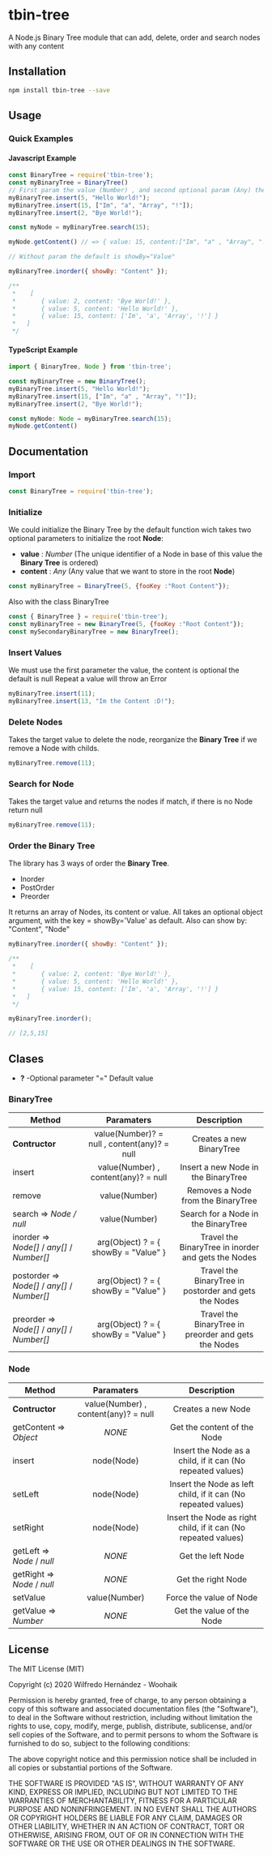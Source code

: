 # tbin-tree

A Node.js Binary Tree module that can add, delete, order and search nodes with any content

## Installation

```sh
npm install tbin-tree --save
```

## Usage

### Quick Examples
#### Javascript Example

```javascript
const BinaryTree = require('tbin-tree');
const myBinaryTree = BinaryTree()
// First param the value (Number) , and second optional param (Any) the content.
myBinaryTree.insert(5, "Hello World!");
myBinaryTree.insert(15, ["Im", "a", "Array", "!"]);
myBinaryTree.insert(2, "Bye World!");

const myNode = myBinaryTree.search(15);

myNode.getContent() // => { value: 15, content:["Im", "a" , "Array", "!"]}

// Without param the default is showBy="Value"

myBinaryTree.inorder({ showBy: "Content" }); 

/**
 *    [
 *       { value: 2, content: 'Bye World!' },
 *       { value: 5, content: 'Hello World!' },
 *       { value: 15, content: ['Im', 'a', 'Array', '!'] }
 *   ]
 */

```

#### TypeScript Example

```typescript
import { BinaryTree, Node } from 'tbin-tree';

const myBinaryTree = new BinaryTree();
myBinaryTree.insert(5, "Hello World!");
myBinaryTree.insert(15, ["Im", "a" , "Array", "!"]);
myBinaryTree.insert(2, "Bye World!");

const myNode: Node = myBinaryTree.search(15);
myNode.getContent()
```

## Documentation




### Import
```javascript
const BinaryTree = require('tbin-tree');
```

### Initialize

We could initialize the Binary Tree by the default function wich takes two optional parameters to initialize the root **Node**:
* **value** : _Number_ (The unique identifier of a Node in base of this value the **Binary Tree** is ordered)
* **content** : _Any_ (Any value that we want to store in the root **Node**)


```javascript
const myBinaryTree = BinaryTree(5, {fooKey :"Root Content"});
```
Also with the class BinaryTree
```javascript
const { BinaryTree } = require('tbin-tree');
const myBinaryTree = new BinaryTree(5, {fooKey :"Root Content"});
const mySecondaryBinaryTree = new BinaryTree();
```


### Insert Values
We must use the first parameter the value, the content is optional the default is null
Repeat a value will throw an Error
```javascript
myBinaryTree.insert(11);
myBinaryTree.insert(13, "Im the Content :D!");
```

### Delete Nodes
Takes the target value to delete the node, reorganize the **Binary Tree** if we remove a Node with childs.
```javascript
myBinaryTree.remove(11);
```

### Search for Node 
Takes the target value and returns the nodes if match, if there is no Node return null
```javascript
myBinaryTree.remove(11);
```
### Order the Binary Tree
The library has 3 ways of order the **Binary Tree**.

* Inorder
* PostOrder
* Preorder

It returns an array of Nodes, its content or value.
All takes an optional object argument, with the key = showBy='Value' as default.
Also can show by: "Content", "Node"


```javascript
myBinaryTree.inorder({ showBy: "Content" }); 

/**
 *    [
 *       { value: 2, content: 'Bye World!' },
 *       { value: 5, content: 'Hello World!' },
 *       { value: 15, content: ['Im', 'a', 'Array', '!'] }
 *   ]
 */

myBinaryTree.inorder(); 

// [2,5,15]

```

## Clases

* **?** -Optional parameter "=" Default value 

### BinaryTree
| Method  | Paramaters | Description  |
| ------------- |:-------------:|:-------------:|
| __Contructor__     | value(Number)? = null  , content(any)? = null   | Creates a new BinaryTree |
| insert      | value(Number)  , content(any)? = null   | Insert a new Node in the BinaryTree |
| remove   | value(Number)  | Removes a Node from the BinaryTree |
| search  => _Node / null_   | value(Number)    | Search for a Node in the BinaryTree|
| inorder => _Node[]_ / _any[]_ / _Number[]_      | arg(Object) ? = { showBy = "Value" }    | Travel the BinaryTree in inorder and gets the Nodes|
| postorder => _Node[]_ / _any[]_ / _Number[]_    | arg(Object) ? = { showBy = "Value" }     | Travel the BinaryTree in postorder and gets the Nodes|
| preorder => _Node[]_ / _any[]_ / _Number[]_     | arg(Object) ? = { showBy = "Value" }     | Travel the BinaryTree in preorder and gets the Nodes|


### Node
| Method  | Paramaters | Description  |
| ------------- |:-------------:|:-------------:|
| __Contructor__     | value(Number)  , content(any)? = null   | Creates a new Node |
| getContent  => _Object_      | _NONE_     | Get the content of the Node |
| insert   | node(Node)     | Insert the Node as a child, if it can (No repeated values)|
| setLeft   | node(Node)    | Insert the Node as left child, if it can (No repeated values)|
| setRight    | node(Node)    |Insert the Node as right child, if it can (No repeated values)|
| getLeft  => _Node_ / _null_     | _NONE_     |Get the left Node|
| getRight => _Node_ / _null_     | _NONE_    |Get the right Node|
| setValue     | value(Number)     |Force the value of Node|
| getValue => _Number_    | _NONE_     |Get the value of the Node|


## License

The MIT License (MIT)

Copyright (c) 2020 Wilfredo Hernández - Woohaik

Permission is hereby granted, free of charge, to any person obtaining a copy
of this software and associated documentation files (the "Software"), to deal
in the Software without restriction, including without limitation the rights
to use, copy, modify, merge, publish, distribute, sublicense, and/or sell
copies of the Software, and to permit persons to whom the Software is
furnished to do so, subject to the following conditions:

The above copyright notice and this permission notice shall be included in
all copies or substantial portions of the Software.

THE SOFTWARE IS PROVIDED "AS IS", WITHOUT WARRANTY OF ANY KIND, EXPRESS OR
IMPLIED, INCLUDING BUT NOT LIMITED TO THE WARRANTIES OF MERCHANTABILITY,
FITNESS FOR A PARTICULAR PURPOSE AND NONINFRINGEMENT. IN NO EVENT SHALL THE
AUTHORS OR COPYRIGHT HOLDERS BE LIABLE FOR ANY CLAIM, DAMAGES OR OTHER
LIABILITY, WHETHER IN AN ACTION OF CONTRACT, TORT OR OTHERWISE, ARISING FROM,
OUT OF OR IN CONNECTION WITH THE SOFTWARE OR THE USE OR OTHER DEALINGS IN
THE SOFTWARE.
